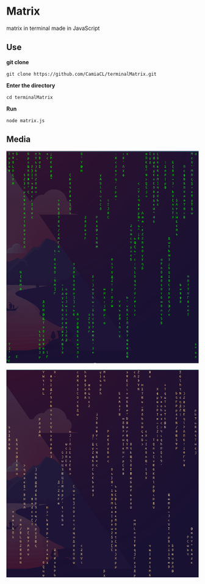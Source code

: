 # Matrix

matrix in terminal made in JavaScript

## Use 
**git clone**
```
git clone https://github.com/CamiaCL/terminalMatrix.git
```

**Enter the directory**
```
cd terminalMatrix
```

**Run**
```
node matrix.js
```

## Media

![green](./img/snip_04-17-2022_17-51-48.png)

![yellow](./img/snip_04-17-2022_17-53-58.png)
